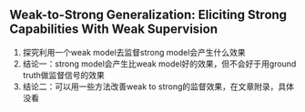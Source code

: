 ## Weak-to-Strong Generalization:  Eliciting Strong Capabilities With Weak Supervision
1. 探究利用一个weak model去监督strong model会产生什么效果
2. 结论一：strong model会产生比weak model好的效果，但不会好于用ground truth做监督信号的效果
3. 结论二：可以用一些方法改善weak to strong的监督效果，在文章附录，具体没看